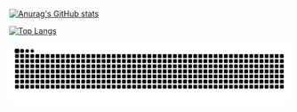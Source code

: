 [![Anurag's GitHub stats](https://github-readme-stats.vercel.app/api?username=saint-deity&theme=material-palenight&show_icons=true)](https://github.com/anuraghazra/github-readme-stats)

[![Top Langs](https://github-readme-stats.vercel.app/api/top-langs/?username=saint-deity&theme=material-palenight&show_icons=true)](https://github.com/anuraghazra/github-readme-stats)

![GitHub Snake dark](https://github.com/saint-deity/saint-deity/blob/output/github-contribution-grid-snake-dark.svg)
